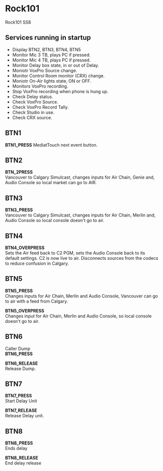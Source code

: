 # Rock101
Rock101 SS8

## Services running in startup
- Display BTN2, BTN3, BTN4, BTN5
- Monitor Mic 3 TB, plays PC if pressed.
- Monitor Mic 4 TB, plays PC if pressed.
- Monitor Delay box state, in or out of Delay.
- Moniotr VoxPro Source change.
- Monitor Control Room monitor (CRX) change.
- Moniotr On-Air lights state, ON or OFF.
- Monitors VoxPro recording.
- Stop VoxPro recording when phone is hung up.
- Check Delay status.
- Check VoxPro Source.
- Check VoxPro Record Tally.
- Check Studio in use.
- Check CRX source.


## BTN1
**BTN1_PRESS**
MediatTouch next event button.

## BTN2
**BTN_2PRESS** </br>
Vancouver to Calgary Simulcast, changes inputs for Air Chain, Genie and, Audio Console so local market can go to AIR.

## BTN3
**BTN3_PRESS** </br>
Vancouver to Calgary Simulcast, changes inputs for Air Chain, Merlin and, Audio Console so local console doesn't go to air.

## BTN4
**BTN4_OVERPRESS** </br>
Sets the Air feed back to C2 PGM, sets the Audio Console back to its default settings. C2 is now live to air. Disconnects sources from the codecs to reduce confusion in Calgary. 

## BTN5
**BTN5_PRESS** </br>
Changes inputs for Air Chain, Merlin and Audio Console, Vancouver can go to air with a feed from Calgary.

**BTN5_OVERPRESS** </br>
Changes input for Air Chain, Merlin and Audio Console, so local console doesn't go to air. 

## BTN6
Caller Dump 
</br>
**BTN6_PRESS**

**BTN6_RELEASE** </br>
Release Dump.

## BTN7
**BTN7_PRESS** </br>
Start Delay Unit

**BTN7_RELEASE** </br>
Release Delay unit.

## BTN8
**BTN8_PRESS** </br>
Ends delay

**BTN8_RELEASE** </br>
End delay release
